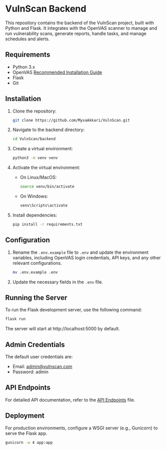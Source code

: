 # VulnScan Backend

This repository contains the backend of the VulnScan project, built with Python and Flask. It integrates with the OpenVAS scanner to manage and run vulnerability scans, generate reports, handle tasks, and manage schedules and alerts.

## Requirements

- Python 3.x
- OpenVAS [Recommended Installation Guide](https://www.youtube.com/watch?v=J7SrS4qDzM0)
- Flask
- Git

## Installation

1. Clone the repository:

    ```bash
    git clone https://github.com/MyxaAkkari/VulnScan.git
    ```

2. Navigate to the backend directory:

    ```bash
    cd VulnScan/backend
    ```

3. Create a virtual environment:

    ```bash
    python3 -m venv venv
    ```

4. Activate the virtual environment:

    - On Linux/MacOS:

      ```bash
      source venv/bin/activate
      ```

    - On Windows:

      ```bash
      venv\Scripts\activate
      ```

5. Install dependencies:

    ```bash
    pip install -r requirements.txt
    ```

## Configuration

1. Rename the `.env.example` file to `.env` and update the environment variables, including OpenVAS login credentials, API keys, and any other relevant configurations.

    ```bash
    mv .env.example .env
    ```

2. Update the necessary fields in the `.env` file.

## Running the Server

To run the Flask development server, use the following command:

```bash
flask run
```
The server will start at http://localhost:5000 by default.

## Admin Credentials

The default user credentials are:
- Email: admin@vulnscan.com
- Password: admin

## API Endpoints

For detailed API documentation, refer to the [API Endpoints](./APIEndpoints.md) file.

## Deployment

For production environments, configure a WSGI server (e.g., Gunicorn) to serve the Flask app.
```bash
gunicorn -w 4 app:app
```
